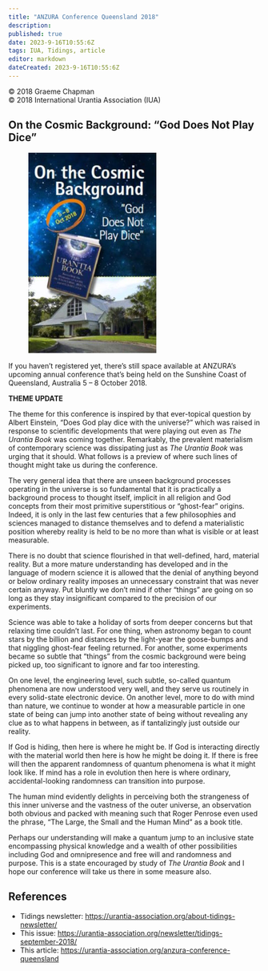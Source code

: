 ```yaml
---
title: "ANZURA Conference Queensland 2018"
description: 
published: true
date: 2023-9-16T10:55:6Z
tags: IUA, Tidings, article
editor: markdown
dateCreated: 2023-9-16T10:55:6Z
---
```


<p class="v-card v-sheet theme--light gray lighten-3 px-2">© 2018 Graeme Chapman<br>© 2018 International Urantia Association (IUA)</p>

## On the Cosmic Background: “God Does Not Play Dice”

<figure id="Figure_1" class="image urantiapedia image-style-align-left">
<img src="../../../image/article/IUA_Tidings/Screen-shot-theme-256x400.jpg">
</figure>

If you haven’t registered yet, there’s still space available at ANZURA’s upcoming annual conference that’s being held on the Sunshine Coast of Queensland, Australia 5 – 8 October 2018.

**THEME UPDATE**

The theme for this conference is inspired by that ever-topical question by Albert Einstein, “Does God play dice with the universe?” which was raised in response to scientific developments that were playing out even as _The Urantia Book_ was coming together. Remarkably, the prevalent materialism of contemporary science was dissipating just as _The Urantia Book_ was urging that it should. What follows is a preview of where such lines of thought might take us during the conference.

The very general idea that there are unseen background processes operating in the universe is so fundamental that it is practically a background process to thought itself, implicit in all religion and God concepts from their most primitive superstitious or “ghost-fear” origins. Indeed, it is only in the last few centuries that a few philosophies and sciences managed to distance themselves and to defend a materialistic position whereby reality is held to be no more than what is visible or at least measurable.

There is no doubt that science flourished in that well-defined, hard, material reality. But a more mature understanding has developed and in the language of modern science it is allowed that the denial of anything beyond or below ordinary reality imposes an unnecessary constraint that was never certain anyway. Put bluntly we don’t mind if other “things” are going on so long as they stay insignificant compared to the precision of our experiments.

Science was able to take a holiday of sorts from deeper concerns but that relaxing time couldn’t last. For one thing, when astronomy began to count stars by the billion and distances by the light-year the goose-bumps and that niggling ghost-fear feeling returned. For another, some experiments became so subtle that “things” from the cosmic background were being picked up, too significant to ignore and far too interesting.

On one level, the engineering level, such subtle, so-called quantum phenomena are now understood very well, and they serve us routinely in every solid-state electronic device. On another level, more to do with mind than nature, we continue to wonder at how a measurable particle in one state of being can jump into another state of being without revealing any clue as to what happens in between, as if tantalizingly just outside our reality.

If God is hiding, then here is where he might be. If God is interacting directly with the material world then here is how he might be doing it. If there is free will then the apparent randomness of quantum phenomena is what it might look like. If mind has a role in evolution then here is where ordinary, accidental-looking randomness can transition into purpose.

The human mind evidently delights in perceiving both the strangeness of this inner universe and the vastness of the outer universe, an observation both obvious and packed with meaning such that Roger Penrose even used the phrase, “The Large, the Small and the Human Mind” as a book title.

Perhaps our understanding will make a quantum jump to an inclusive state encompassing physical knowledge and a wealth of other possibilities including God and omnipresence and free will and randomness and purpose. This is a state encouraged by study of _The Urantia Book_ and I hope our conference will take us there in some measure also.
<br style="clear:both;"/>

## References

- Tidings newsletter: https://urantia-association.org/about-tidings-newsletter/
- This issue: https://urantia-association.org/newsletter/tidings-september-2018/
- This article: https://urantia-association.org/anzura-conference-queensland